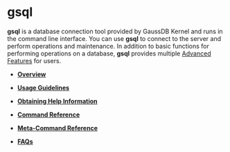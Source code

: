 # gsql<a name="EN-US_TOPIC_0249632261"></a>

**gsql**  is a database connection tool provided by GaussDB Kernel and runs in the command line interface. You can use  **gsql**  to connect to the server and perform operations and maintenance. In addition to basic functions for performing operations on a database,  **gsql**  provides multiple  [Advanced Features](en-us_topic_0237152142.md#en-us_topic_0059778819_s999ec23443d04c7ab199c53189744b58)  for users.

-   **[Overview](overview.md)**  

-   **[Usage Guidelines](usage-guidelines.md)**  

-   **[Obtaining Help Information](obtaining-help-information.md)**  

-   **[Command Reference](command-reference.md)**  

-   **[Meta-Command Reference](meta-command-reference.md)**  

-   **[FAQs](faqs.md)**  


